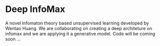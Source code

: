 # Deep InfoMax
A novel infomaton theory based unsupervised learning developed by Wentao Huang. 
We are collaborating on creating a deep architeture on infomax and we are applying it a generative model.
Code will be coming soon ... 
